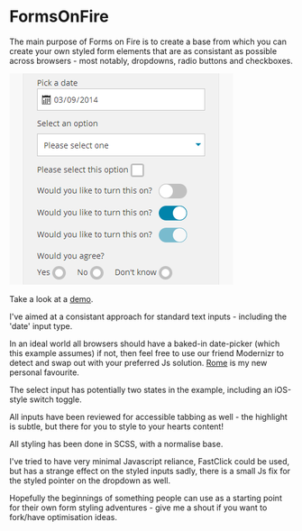 FormsOnFire
===========

The main purpose of Forms on Fire is to create a base from which you can create your own styled form elements that are as consistant as possible across browsers - most notably, dropdowns, radio buttons and checkboxes.

![Forms on Fire demo](https://github.com/squidgemonster/formsonfire/raw/master/preview.png)

Take a look at a [demo](http://jsfiddle.net/gh/get/mootools/1.2/squidgemonster/formsonfire/tree/master/).

I've aimed at a consistant approach for standard text inputs - including the 'date' input type.

In an ideal world all browsers should have a baked-in date-picker (which this example assumes) if not, then feel free to use our friend Modernizr to detect and swap out with your preferred Js solution. [Rome](https://github.com/bevacqua/rome) is my new personal favourite.

The select input has potentially two states in the example, including an iOS-style switch toggle.

All inputs have been reviewed for accessible tabbing as well - the highlight is subtle, but there for you to style to your hearts content!

All styling has been done in SCSS, with a normalise base.

I've tried to have very minimal Javascript reliance, FastClick could be used, but has a strange effect on the styled inputs sadly, there is a small Js fix for the styled pointer on the dropdown as well.

Hopefully the beginnings of something people can use as a starting point for their own form styling adventures - give me a shout if you want to fork/have optimisation ideas.